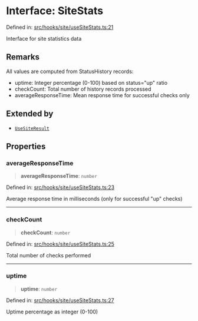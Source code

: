 # Interface: SiteStats

Defined in: [src/hooks/site/useSiteStats.ts:21](https://github.com/Nick2bad4u/Uptime-Watcher/blob/8a1973382d5fe14c52996ecda381894eb7ecd4a6/src/hooks/site/useSiteStats.ts#L21)

Interface for site statistics data

## Remarks

All values are computed from StatusHistory records:
- uptime: Integer percentage (0-100) based on status="up" ratio
- checkCount: Total number of history records processed
- averageResponseTime: Mean response time for successful checks only

## Extended by

- [`UseSiteResult`](../../useSite/interfaces/UseSiteResult.md)

## Properties

### averageResponseTime

> **averageResponseTime**: `number`

Defined in: [src/hooks/site/useSiteStats.ts:23](https://github.com/Nick2bad4u/Uptime-Watcher/blob/8a1973382d5fe14c52996ecda381894eb7ecd4a6/src/hooks/site/useSiteStats.ts#L23)

Average response time in milliseconds (only for successful "up" checks)

***

### checkCount

> **checkCount**: `number`

Defined in: [src/hooks/site/useSiteStats.ts:25](https://github.com/Nick2bad4u/Uptime-Watcher/blob/8a1973382d5fe14c52996ecda381894eb7ecd4a6/src/hooks/site/useSiteStats.ts#L25)

Total number of checks performed

***

### uptime

> **uptime**: `number`

Defined in: [src/hooks/site/useSiteStats.ts:27](https://github.com/Nick2bad4u/Uptime-Watcher/blob/8a1973382d5fe14c52996ecda381894eb7ecd4a6/src/hooks/site/useSiteStats.ts#L27)

Uptime percentage as integer (0-100)
